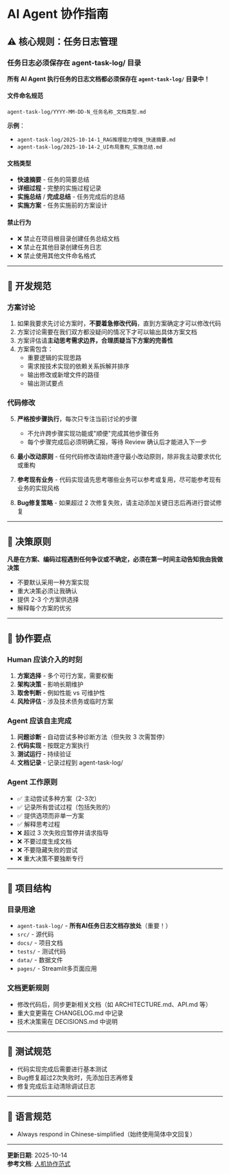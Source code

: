 # AI Agent 协作指南

## ⚠️ 核心规则：任务日志管理

### 任务日志必须保存在 agent-task-log/ 目录

**所有 AI Agent 执行任务的日志文档都必须保存在 `agent-task-log/` 目录中！**

#### 文件命名规范
```
agent-task-log/YYYY-MM-DD-N_任务名称_文档类型.md
```

**示例**：
- `agent-task-log/2025-10-14-1_RAG推理能力增强_快速摘要.md`
- `agent-task-log/2025-10-14-2_UI布局重构_实施总结.md`

#### 文档类型
- **快速摘要** - 任务的简要总结
- **详细过程** - 完整的实施过程记录
- **实施总结** / **完成总结** - 任务完成后的总结
- **实施方案** - 任务实施前的方案设计

#### 禁止行为
- ❌ 禁止在项目根目录创建任务总结文档
- ❌ 禁止在其他目录创建任务日志
- ❌ 禁止使用其他文件命名格式

---

## 🔧 开发规范

### 方案讨论
1. 如果我要求先讨论方案时，**不要着急修改代码**，直到方案确定才可以修改代码
2. 方案讨论需要在我们双方都没疑问的情况下才可以输出具体方案文档
3. 方案评估请**主动思考需求边界，合理质疑当下方案的完善性**
4. 方案需包含：
   - 重要逻辑的实现思路
   - 需求按技术实现的依赖关系拆解并排序
   - 输出修改或新增文件的路径
   - 输出测试要点

### 代码修改
5. **严格按步骤执行**，每次只专注当前讨论的步骤
   - 不允许跨步骤实现功能或"顺便"完成其他步骤任务
   - 每个步骤完成后必须明确汇报，等待 Review 确认后才能进入下一步

6. **最小改动原则** - 任何代码修改请始终遵守最小改动原则，除非我主动要求优化或重构

7. **参考现有业务** - 代码实现请先思考哪些业务可以参考或复用，尽可能参考现有业务的实现风格

8. **Bug修复策略** - 如果超过 2 次修复失败，请主动添加关键日志后再进行尝试修复

---

## 🎯 决策原则

**凡是在方案、编码过程遇到任何争议或不确定，必须在第一时间主动告知我由我做决策**

- 不要默认采用一种方案实现
- 重大决策必须让我确认
- 提供 2-3 个方案供选择
- 解释每个方案的优劣

---

## 🤝 协作要点

### Human 应该介入的时刻
1. **方案选择** - 多个可行方案，需要权衡
2. **架构决策** - 影响长期维护
3. **取舍判断** - 例如性能 vs 可维护性
4. **风险评估** - 涉及技术债务或临时方案

### Agent 应该自主完成
1. **问题诊断** - 自动尝试多种诊断方法（但失败 3 次需暂停）
2. **代码实现** - 按既定方案执行
3. **测试运行** - 持续验证
4. **文档记录** - 记录过程到 agent-task-log/

### Agent 工作原则
- ✅ 主动尝试多种方案（2-3次）
- ✅ 记录所有尝试过程（包括失败的）
- ✅ 提供选项而非单一方案
- ✅ 解释思考过程
- ❌ 超过 3 次失败应暂停并请求指导
- ❌ 不要过度生成文档
- ❌ 不要隐藏失败的尝试
- ❌ 重大决策不要独断专行

---

## 📂 项目结构

### 目录用途
- `agent-task-log/` - **所有AI任务日志文档存放处**（重要！）
- `src/` - 源代码
- `docs/` - 项目文档
- `tests/` - 测试代码
- `data/` - 数据文件
- `pages/` - Streamlit多页面应用

### 文档更新规则
- 修改代码后，同步更新相关文档（如 ARCHITECTURE.md、API.md 等）
- 重大变更需在 CHANGELOG.md 中记录
- 技术决策需在 DECISIONS.md 中说明

---

## 🧪 测试规范

- 代码实现完成后需要进行基本测试
- Bug修复超过2次失败时，先添加日志再修复
- 修复完成后主动清除调试日志

---

## 💬 语言规范

- Always respond in Chinese-simplified（始终使用简体中文回复）

---

**更新日期**: 2025-10-14  
**参考文档**: [人机协作范式](agent-task-log/人机协作范式.md)


